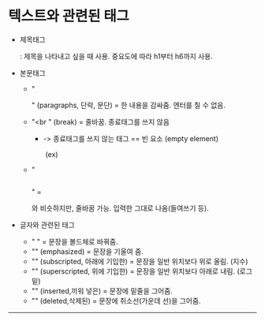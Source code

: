 # 텍스트와 관련된 태그

+ 제목태그 

  : 제목을 나타내고 싶을 때 사용. 중요도에 따라 h1부터 h6까지 사용.

+ 본문태그

  - "<p></p>" (paragraphs, 단락, 문단) = 한 내용을 감싸줌. 엔터를 칠 수 없음. 

  - "<br " (break) = 줄바꿈. 종료태그를 쓰지 않음

    * -> 종료태그를 쓰지 않는 태그 == 빈 요소 (empty element) 

      ​     (ex) <img>

  - "<pre></pre>" = <p>와 비슷하지만, 줄바꿈 가능. 입력한 그대로 나옴(들여쓰기 등).

+ 글자와 관련된 태그
  - " <strong></strong>" = 문장을 볼드체로 바꿔줌. 
  - "<em></em>" (emphasized) = 문장을 기울여 줌. 
  - "<sub></sub>" (subscripted, 아래에 기입한) = 문장을 일반 위치보다 위로 올림. (지수)
  - "<sup></sup>" (superscripted, 위에 기입한) = 문장을 일반 위치보다 아래로 내림. (로그 밑)
  - "<ins></ins>" (inserted,끼워 넣은) = 문장에 밑줄을 그어줌. 
  - "<del></del>" (deleted,삭제된) = 문장에 취소선(가운데 선)을 그어줌. 

-----------------------------------------------

